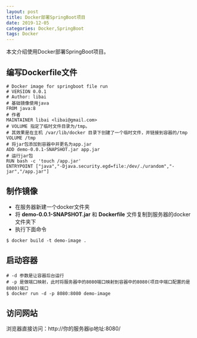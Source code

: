 ```yaml
---
layout: post
title: Docker部署SpringBoot项目
date: 2019-12-05
categories: Docker,SpringBoot
tags: Docker
---
```

本文介绍使用Docker部署SpringBoot项目。

## 编写Dockerfile文件

```
# Docker image for springboot file run
# VERSION 0.0.1
# Author: libai
# 基础镜像使用java
FROM java:8
# 作者
MAINTAINER libai <libai@gmail.com>
# VOLUME 指定了临时文件目录为/tmp。
# 其效果是在主机 /var/lib/docker 目录下创建了一个临时文件，并链接到容器的/tmp
VOLUME /tmp
# 将jar包添加到容器中并更名为app.jar
ADD demo-0.0.1-SNAPSHOT.jar app.jar
# 运行jar包
RUN bash -c 'touch /app.jar'
ENTRYPOINT ["java","-Djava.security.egd=file:/dev/./urandom","-jar","/app.jar"]
```

## 制作镜像

* 在服务器新建一个docker文件夹
* 将 **demo-0.0.1-SNAPSHOT.jar** 和 **Dockerfile** 文件复制到服务器的docker文件夹下
* 执行下面命令

```
$ docker build -t demo-image .
```

## 启动容器

```
# -d 参数是让容器后台运行
# -p 是做端口映射，此时将服务器中的8080端口映射到容器中的8080(项目中端口配置的是8080)端口
$ docker run -d -p 8080:8080 demo-image
```

## 访问网站

浏览器直接访问：http://你的服务器ip地址:8080/
